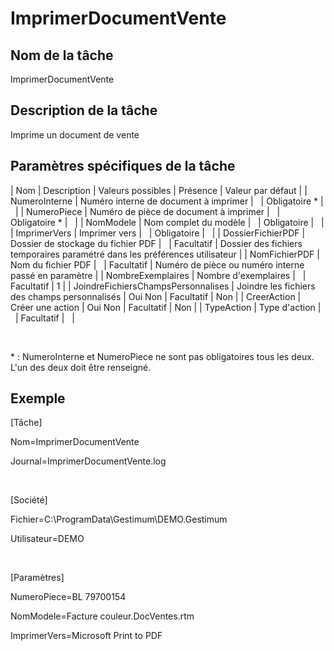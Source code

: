 # ImprimerDocumentVente

## Nom de la tâche


ImprimerDocumentVente


## Description de la tâche


Imprime un document de vente


## Paramètres spécifiques de la tâche










| Nom | Description | Valeurs possibles | Présence | Valeur par défaut |
| NumeroInterne | Numéro interne de document à imprimer |   | Obligatoire \* |   |
| NumeroPiece | Numéro de pièce de document à imprimer |   | Obligatoire \* |   |
| NomModele | Nom complet du modèle |   | Obligatoire |   |
| ImprimerVers | Imprimer vers |   | Obligatoire |   |
| DossierFichierPDF | Dossier de stockage du fichier PDF |   | Facultatif | Dossier des fichiers temporaires paramétré dans les préférences utilisateur |
| NomFichierPDF | Nom du fichier PDF |   | Facultatif | Numéro de pièce ou numéro interne passé en paramètre |
| NombreExemplaires | Nombre d'exemplaires |   | Facultatif | 1 |
| JoindreFichiersChampsPersonnalises | Joindre les fichiers des champs personnalisés | Oui
Non | Facultatif | Non |
| CreerAction | Créer une action | Oui
Non | Facultatif | Non |
| TypeAction | Type d'action |   | Facultatif |   |


 


\* : NumeroInterne et NumeroPiece ne sont pas obligatoires tous les deux. L'un des deux doit être renseigné.


## Exemple


[Tâche]


Nom=ImprimerDocumentVente


Journal=ImprimerDocumentVente.log


 


[Société]


Fichier=C:\ProgramData\Gestimum\DEMO.Gestimum


Utilisateur=DEMO


 


[Paramètres]


NumeroPiece=BL 79700154


NomModele=Facture couleur.DocVentes.rtm


ImprimerVers=Microsoft Print to PDF


